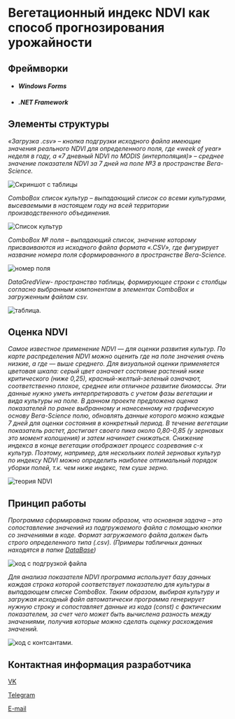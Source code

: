 # Вегетационный индекс NDVI как способ прогнозирования урожайности

## **Фреймворки**

- #### *Windows Forms*

- #### *.NET Framework*

## **Элементы структуры**

*«Загрузка .csv» – кнопка подгрузки исходного файла имеющие значения реального NDVI для определенного поля, где «week of year» неделя в году, а «7 дневный NDVI по MODIS (интерполяция)» – среднее значение показателя NDVI за 7 дней на поле №3 в пространстве Вега-Science.*

![Скриншот с таблицы](https://sun9-34.userapi.com/impg/ELG9jWghziJ1r9XftFyfxMWzJVaiW4MBddwRhQ/94rBiejG_dE.jpg?size=791x479&quality=96&sign=1ec2b205f547c745af553207cb91ef56&type=album)

*ComboBox список культур – выпадающий список со всеми культурами, высеваемыми в настоящем году на всей территории производственного объединения.*

![Список культур](https://sun7-20.userapi.com/impg/Lj1Im7AJ9VSpPDCLdOj_PT9Uuqv9hIuzkP9m5w/slU34VBVvYI.jpg?size=974x459&quality=96&sign=2d79faffaec7656548208eb8521105c4&type=album)

 *ComboBox № поля – выпадающий список, значение которому присваиваются из исходного файла формата «.CSV», где фигурирует название номера поля сформированного в пространстве Вега-Science.*
 
![номер поля](https://sun9-79.userapi.com/impg/IewZHFzBSK8ux-npYmgcCVzEQyk-IWx2eJQY9A/TjiIL7Uy7DM.jpg?size=974x469&quality=96&sign=5bc2e87e73c3b114f5a94e966a45afc7&type=album)

*DataGredView- пространство таблицы, формирующее строки с столбцы согласно выбранным компонентам в элементах ComboBox и загруженным файлам csv.*

![таблица](https://sun9-13.userapi.com/impg/np90ovZnb5O2HBPmMiPBRAWGILCmO4o8ggIHwA/A_Li3eA15eU.jpg?size=974x463&quality=96&sign=3247221ab0c52fd77886d56130b91b5d&type=album).

## **Оценка NDVI**

*Самое известное применение NDVI — для оценки развития культур. По карте распределения NDVI можно оценить где на поле значения очень низкие, а где — выше среднего. Для визуальной оценки применяется цветовая шкала: серый цвет означает состояние растений ниже критического (ниже 0,25), красный-желтый-зеленый означают, соответственно плохое, среднее или отличное развитие биомассы. Эти данные нужно уметь интерпретировать с учетом фазы вегетации и вида культуры на поле. В данном проекте предложена оценка показателей по ранее выбранному и нанесенному на графическую основу Вега-Science полю, обновлять данные которого можно каждые 7 дней для оценки состояния в конкретный период.*
*В течение вегетации показатель растет, достигает своего пика около 0,80-0,85 (у зерновых это момент колошения) и затем начинает снижаться. Снижение индекса в конце вегетации отображает процесс созревания с-х культур. Поэтому, например, для нескольких полей зерновых культур по индексу NDVI можно определить наиболее оптимальный порядок уборки полей, т.к. чем ниже индекс, тем суше зерно.*

![теория NDVI](https://sun9-36.userapi.com/impg/0f47Suh0jyrkyPi5E6pelkZ4DqsMV-qAkGM46Q/533qBWvkbIw.jpg?size=967x619&quality=96&sign=f0afe4ccc096a8b31f5e1246a3444656&type=album)


## **Принцип работы**

*Программа сформирована таким образом, что основная задача – это сопоставление значений из подгружаемого файла с помощью кнопки со значениями в коде. Формат загружаемого файла должен быть строго определенного типа (.csv). (Примеры табличных данных находятся в папке [DataBase](https://github.com/Digital-Department-Vavilov-University/Vegetation-index-NDVI-as-a-way-to-predict-yield/tree/main/DataBase))*

![код с подгрузкой файла](https://sun9-21.userapi.com/impg/houEWiWxVxf2DZqkX_GBJ4g-Obq6eThhgEEfZA/gwalmz_ntWk.jpg?size=973x408&quality=96&sign=3e63ef38b51de1d7beabed3120ff53f0&type=album)

*Для анализа показателя NDVI программа использует базу данных каждая строка которой соответствует показателю для культуры в выпадающем списке ComboBox. Таким образом, выбирая культуру и загружая исходный файл автоматически программа генерирует нужную строку и сопоставляет данные из кода (const) с фактическим показателем, за счет чего может быть вычислена разность между значениями, получив которые можно сделать оценку расхождения значений.*

![код с контсантами](https://sun7-18.userapi.com/impg/YjSPKXnl9D3bKj5BgBc35cMHNLxQzij-TXBdBQ/3tEUKmgk9wA.jpg?size=974x405&quality=96&sign=e2bca0b3fdf80a4b857e9f0d71532337&type=album).

## **Контактная информация разработчика**

[VK](https://vk.com/anlat)

[Telegram](https://t.me/anlat702)

[E-mail](an.lat.702@yamdex.ru)
